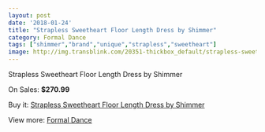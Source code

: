 ```yaml
---
layout: post
date: '2018-01-24'
title: "Strapless Sweetheart Floor Length Dress by Shimmer"
category: Formal Dance
tags: ["shimmer","brand","unique","strapless","sweetheart"]
image: http://img.transblink.com/20351-thickbox_default/strapless-sweetheart-floor-length-dress-by-shimmer.jpg
---
```

Strapless Sweetheart Floor Length Dress by Shimmer

On Sales: **$270.99**
<a href="https://www.transblink.com/en/formal-dance/6423-strapless-sweetheart-floor-length-dress-by-shimmer.html"><amp-img layout="responsive" width="600" height="600" src="//img.transblink.com/20351-thickbox_default/strapless-sweetheart-floor-length-dress-by-shimmer.jpg" alt="Strapless Sweetheart Floor Length Dress by Shimmer 0" /></a>
<a href="https://www.transblink.com/en/formal-dance/6423-strapless-sweetheart-floor-length-dress-by-shimmer.html"><amp-img layout="responsive" width="600" height="600" src="//img.transblink.com/20353-thickbox_default/strapless-sweetheart-floor-length-dress-by-shimmer.jpg" alt="Strapless Sweetheart Floor Length Dress by Shimmer 1" /></a>
<a href="https://www.transblink.com/en/formal-dance/6423-strapless-sweetheart-floor-length-dress-by-shimmer.html"><amp-img layout="responsive" width="600" height="600" src="//img.transblink.com/20352-thickbox_default/strapless-sweetheart-floor-length-dress-by-shimmer.jpg" alt="Strapless Sweetheart Floor Length Dress by Shimmer 2" /></a>

Buy it: [Strapless Sweetheart Floor Length Dress by Shimmer](https://www.transblink.com/en/formal-dance/6423-strapless-sweetheart-floor-length-dress-by-shimmer.html "Strapless Sweetheart Floor Length Dress by Shimmer")

View more: [Formal Dance](https://www.transblink.com/en/6-formal-dance "Formal Dance")